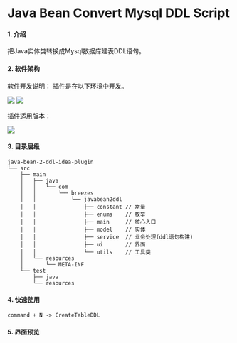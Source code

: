 # Java Bean Convert Mysql DDL Script

#### 1. 介绍
把Java实体类转换成Mysql数据库建表DDL语句。

#### 2. 软件架构
软件开发说明：
插件是在以下环境中开发。

![](https://img.shields.io/badge/JDK-11%20+-green.svg)
![](https://img.shields.io/badge/IDEA%20VERSION-2020.3%20+-yellow.svg)

插件适用版本：     

![](https://img.shields.io/badge/IDEA%20VERSION-2020.3%20+-blue.svg)


#### 3. 目录层级
```text
java-bean-2-ddl-idea-plugin
└── src
    ├── main
    │   ├── java
    │   │   └── com
    │   │       └── breezes
    │   │           └── javabean2ddl
    │   │               ├── constant // 常量
    │   │               ├── enums    // 枚举
    │   │               ├── main     // 核心入口
    │   │               ├── model    // 实体
    │   │               ├── service  // 业务处理(ddl语句构建)
    │   │               ├── ui       // 界面
    │   │               └── utils    // 工具类
    │   └── resources
    │       └── META-INF
    └── test
        ├── java
        └── resources

```

#### 4. 快速使用
`command + N -> CreateTableDDL`

#### 5. 界面预览

